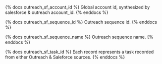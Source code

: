{% docs outreach_sf_account_id %}
Global account id, synthesized by salesforce & outreach account_id.
{% enddocs %}

{% docs outreach_sf_sequence_id %}
Outreach sequence id.
{% enddocs %}

{% docs outreach_sf_sequence_name %}
Outreach sequence name.
{% enddocs %}

{% docs outreach_sf_task_id %}
Each record represents a task recorded from either Outreach & Saleforce sources.
{% enddocs %}


